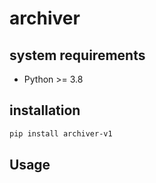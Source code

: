 # archiver

## system requirements

- Python >= 3.8

## installation

```sh
pip install archiver-v1
```

## Usage
